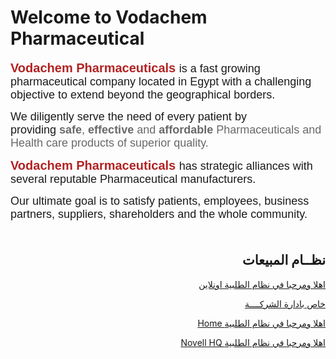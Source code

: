 <html>
<body>

<div class="title1"><h1>Welcome to Vodachem Pharmaceutical</h1></div>

<div class="text_left_1">

<!-- p>&nbsp;</p -->

<p><span style="font-size:18px"><span style="font-family:tahoma,geneva,sans-serif"><span style="color:#B22222"><strong><span style="font-family:arial,helvetica,sans-serif"><span style="font-size:20px">Vodachem Pharmaceuticals</span></span></strong></span><span style="font-size:20px"><span style="font-family:arial,helvetica,sans-serif">&nbsp;</span></span>is a fast growing pharmaceutical company located in Egypt with a challenging objective to extend beyond the geographical borders.</span></span></p>

<p><span style="font-size:18px"><span style="font-family:tahoma,geneva,sans-serif">We diligently serve the need of every patient by providing<span style="color:#696969">&nbsp;<strong>safe</strong>,&nbsp;<strong>effective&nbsp;</strong>and&nbsp;<strong>affordable</strong>&nbsp;Pharmaceuticals and Health care products of superior quality.</span></span></span></p>

<p><span style="font-size:18px"><span style="font-family:tahoma,geneva,sans-serif"><span style="color:#B22222"><strong><span style="font-family:arial,helvetica,sans-serif"><span style="font-size:20px">Vodachem Pharmaceuticals</span></span></strong><span style="font-size:20px"><span style="font-family:arial,helvetica,sans-serif">&nbsp;</span></span></span>has strategic alliances with several reputable&nbsp;Pharmaceutical manufacturers.&nbsp;</span></span></p>

<p><span style="font-size:18px"><span style="font-family:tahoma,geneva,sans-serif">Our ultimate goal is to satisfy patients, employees, business partners, suppliers, shareholders and the whole community.&nbsp;<br />
&nbsp;</span></span></p>
</div>

<h2  style="text-align:right;" >  نظــام المبيعات </h2>

<p style="text-align:right;" ><a href="http://45.241.61.218/Vodachem/login.php">    اهلا ومرحبا في نظام الطلبية اونلاين </a></p>
<p style="text-align:right;" ><a href="http://45.241.61.218/Vodachem/login.php">  خاص بادارة الشركــــة </a></p>
<p style="text-align:right;" ><a href="http://192.168.1.2/Vodachem/login.php">   Home      اهلا ومرحبا في نظام الطلبية   </a></p>
<p style="text-align:right;" ><a href="http://10.10.100.26/Vodachem/login.php">  Novell HQ  اهلا ومرحبا في نظام الطلبية   </a></p>
<!-- p style="text-align:right;" ><a href="http://45.241.61.219/Vodachem/login.php">  Server2 اهلا ومرحبا في نظام الطلبية اونلاين </a></p-->
 
 
 
<!--p style="text-align:right;" ><a href="http://http://45.241.61.217/myprojects/input_items.php">  ملف اسعار الادوية  </a></p -->
<!--p style="text-align:right;" ><a href="http://45.243.188.116//myprojects/input_order2.php"> قبال طلبيات السادة الصيادلة</a></p-->


<div>


</div>
 

</body>
</html>



